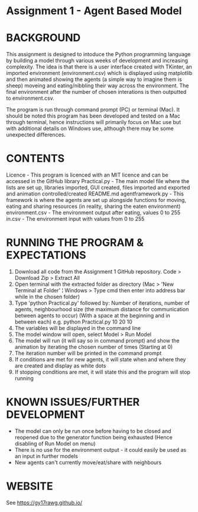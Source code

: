 # Assignment 1 - Agent Based Model

# BACKGROUND

This assignment is designed to intoduce the Python programming language by building a model through various weeks of development and increasing complexity. The idea is that there is a user interface created with TKinter, an imported environment (environment.csv) which is displayed using matplotlib and then animated showing the agents (a simple way to imagine them is sheep) moveing and eating/nibbling their way across the environment. The final environment after the number of chosen interations is then outputted to environment.csv.

The program is run through command prompt (PC) or terminal (Mac). It should be noted this program has been developed and tested on a Mac through terminal, hence instructions will primarily focus on Mac use but with additional details on Windows use, although there may be some unexpected differences.

# CONTENTS

Licence - This program is licenced with an MIT licence and can be accessed in the GitHub library
Practical.py - The main model file where the lists are set up, libraries imported, GUI created, files imported and exported and animation controlled/created
README.md
agentframework.py - This framework is where the agents are set up alongside functions for moving, eating and sharing resources (in reality, sharing the eaten environment)
environment.csv - The environment output after eating, values 0 to 255
in.csv - The environment input with values from 0 to 255

# RUNNING THE PROGRAM & EXPECTATIONS

1) Download all code from the Assignment 1 GitHub repository. Code > Download Zip > Extract All
2) Open terminal with the extracted folder as directory (Mac > 'New Terminal at Folder' ¦ Windows > Type cmd then enter into address bar while in the chosen folder)
3) Type 'python Practical.py' followed by: Number of iterations, number of agents, neighbourhood size (the maximum distance for communication between agents to occur) (With a space at the beginning and in between each) e.g. python Practical.py 10 20 10 
4) The variables will be displayed in the command line
5) The model window will open, select Model > Run Model
6) The model will run (it will say so in command prompt) and show the animation by iterating the chosen number of times (Starting at 0)
7) The iteration number will be printed in the command prompt
8) If conditions are met for new agents, it will state when and where they are created and display as white dots
9) If stopping conditions are met, it will state this and the program will stop running

# KNOWN ISSUES/FURTHER DEVELOPMENT

- The model can only be run once before having to be closed and reopened due to the generator function being exhausted (Hence disabling of Run Model on menu)
- There is no use for the environment output - it could easily be used as an input in further models
- New agents can't currently move/eat/share with neighbours

# WEBSITE

See https://gy17rawg.github.io/
